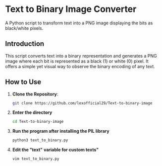 # Text to Binary Image Converter

A Python script to transform text into a PNG image displaying the bits as black/white pixels.

## Introduction

This script converts text into a binary representation and generates a PNG image where each bit is represented as a black (1) or white (0) pixel. It offers a simple yet visual way to observe the binary encoding of any text.

## How to Use

1. **Clone the Repository**: 
   ```bash
   git clone https://github.com/lexofficial29/Text-to-binary-image
2. **Enter the directory**
   ```bash
   cd Text-to-binary-image
3. **Run the program after installing the PIL library**
   ```bash
   python3 text_to_binary.py
4. **Edit the "text" variable for custom texts"**
   ```
   vim text_to_binary.py
